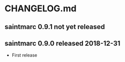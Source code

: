 
# CHANGELOG.md


## saintmarc 0.9.1  not yet released


## saintmarc 0.9.0  released 2018-12-31

* First release

